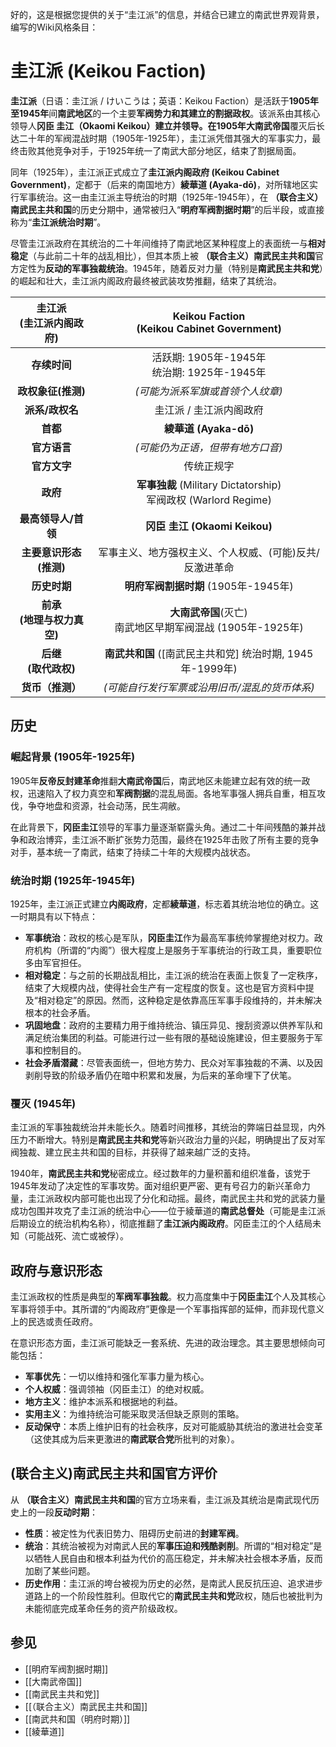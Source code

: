 好的，这是根据您提供的关于“圭江派”的信息，并结合已建立的南武世界观背景，编写的Wiki风格条目：

# 圭江派 (Keikou Faction)

**圭江派**（日语：圭江派 / けいこうは；英语：Keikou Faction）是活跃于**1905年至1945年**间**南武地区**的一个主要**军阀势力和其建立的割据政权**。该派系由其核心领导人**冈臣 圭江（Okaomi Keikou）**建立并领导。在1905年**大南武帝国**覆灭后长达二十年的军阀混战时期（1905年-1925年），圭江派凭借其强大的军事实力，最终击败其他竞争对手，于1925年统一了南武大部分地区，结束了割据局面。

同年（1925年），圭江派正式成立了**圭江派内阁政府 (Keikou Cabinet Government)**，定都于（后来的南国地方）**綾華道 (Ayaka-dō)**，对所辖地区实行军事统治。这一由圭江派主导统治的时期（1925年-1945年），在 **（联合主义）南武民主共和国**的历史分期中，通常被归入“**明府军阀割据时期**”的后半段，或直接称为“**圭江派统治时期**”。

尽管圭江派政府在其统治的二十年间维持了南武地区某种程度上的表面统一与**相对稳定**（与此前二十年的战乱相比），但其本质上被 **（联合主义）南武民主共和国**官方定性为**反动的军事独裁统治**。1945年，随着反对力量（特别是**南武民主共和党**）的崛起和壮大，圭江派内阁政府最终被武装攻势推翻，结束了其统治。

|             **圭江派**<br/>**(圭江派内阁政府)**             |                 **Keikou Faction**<br/>**(Keikou Cabinet Government)**                 |
| :-------------------------------------------------------: | :-------------------------------------------------------------------------------------: |
|                         **存续时间**                          |                        活跃期: 1905年-1945年<br/>统治期: 1925年-1945年                         |
|                       **政权象征(推测)**                        |                         *(可能为派系军旗或首领个人纹章)*                         |
|                          **派系/政权名**                           |                                圭江派 / 圭江派内阁政府                                 |
|                            **首都**                            |                                   **綾華道 (Ayaka-dō)**                                   |
|                          **官方语言**                           |                                *(可能仍为正语，但带有地方口音)*                                |
|                          **官方文字**                           |                                       传统正规字                                       |
|                            **政府**                            |             **军事独裁** (Military Dictatorship)<br/>军阀政权 (Warlord Regime)             |
|                       **最高领导人/首领**                        |                                **冈臣 圭江 (Okaomi Keikou)**                                 |
|                      **主要意识形态(推测)**                       |                 军事主义、地方强权主义、个人权威、(可能)反共/反激进革命                 |
|                         **历史时期**                          |                           **明府军阀割据时期** (1905年-1945年)                            |
|       **前承**<br/>**(地理与权力真空)**        | **大南武帝国**(灭亡)<br/>南武地区早期军阀混战 (1905年-1925年) |
|               **后继**<br/>**(取代政权)**               |          **南武共和国** ([南武民主共和党] 统治时期, 1945年-1999年)           |
|                        **货币（推测）**                         |                    *(可能自行发行军票或沿用旧币/混乱的货币体系)*                    |

## 历史

### 崛起背景 (1905年-1925年)

1905年**反帝反封建革命**推翻**大南武帝国**后，南武地区未能建立起有效的统一政权，迅速陷入了权力真空和**军阀割据**的混乱局面。各地军事强人拥兵自重，相互攻伐，争夺地盘和资源，社会动荡，民生凋敝。

在此背景下，**冈臣圭江**领导的军事力量逐渐崭露头角。通过二十年间残酷的兼并战争和政治博弈，圭江派不断扩张势力范围，最终在1925年击败了所有主要的竞争对手，基本统一了南武，结束了持续二十年的大规模内战状态。

### 统治时期 (1925年-1945年)

1925年，圭江派正式建立**内阁政府**，定都**綾華道**，标志着其统治地位的确立。这一时期具有以下特点：

*   **军事统治**：政权的核心是军队，**冈臣圭江**作为最高军事统帅掌握绝对权力。政府机构（所谓的“内阁”）很大程度上是服务于军事统治的行政工具，重要职位多由军官担任。
*   **相对稳定**：与之前的长期战乱相比，圭江派的统治在表面上恢复了一定秩序，结束了大规模内战，使得社会生产有一定程度的恢复。这也是官方资料中提及“相对稳定”的原因。然而，这种稳定是依靠高压军事手段维持的，并未解决根本的社会矛盾。
*   **巩固地盘**：政府的主要精力用于维持统治、镇压异见、搜刮资源以供养军队和满足统治集团的利益。可能进行过一些有限的基础设施建设，但主要服务于军事和控制目的。
*   **社会矛盾潜藏**：尽管表面统一，但地方势力、民众对军事独裁的不满、以及因剥削导致的阶级矛盾仍在暗中积累和发展，为后来的革命埋下了伏笔。

### 覆灭 (1945年)

圭江派的军事独裁统治并未能长久。随着时间推移，其统治的弊端日益显现，内外压力不断增大。特别是**南武民主共和党**等新兴政治力量的兴起，明确提出了反对军阀独裁、建立民主共和国的目标，并获得了越来越广泛的支持。

1940年，**南武民主共和党**秘密成立。经过数年的力量积蓄和组织准备，该党于1945年发动了决定性的军事攻势。面对组织更严密、更有号召力的新兴革命力量，圭江派政权内部可能也出现了分化和动摇。最终，南武民主共和党的武装力量成功包围并攻克了圭江派的统治中心——位于綾華道的**南武总督处**（可能是圭江派后期设立的统治机构名称），彻底推翻了**圭江派内阁政府**。冈臣圭江的个人结局未知（可能战死、流亡或被俘）。

## 政府与意识形态

圭江派政权的性质是典型的**军阀军事独裁**。权力高度集中于**冈臣圭江**个人及其核心军事将领手中。其所谓的“内阁政府”更像是一个军事指挥部的延伸，而非现代意义上的民选或责任政府。

在意识形态方面，圭江派可能缺乏一套系统、先进的政治理念。其主要思想倾向可能包括：

*   **军事优先**：一切以维持和强化军事力量为核心。
*   **个人权威**：强调领袖（冈臣圭江）的绝对权威。
*   **地方主义**：维护本派系和根据地的利益。
*   **实用主义**：为维持统治可能采取灵活但缺乏原则的策略。
*   **反动保守**：本质上维护旧有的社会秩序，反对可能威胁其统治的激进社会变革（这使其成为后来更激进的**南武联合党**所批判的对象）。

## (联合主义)南武民主共和国官方评价

从 **（联合主义）南武民主共和国**的官方立场来看，圭江派及其统治是南武现代历史上的一段**反动时期**：

*   **性质**：被定性为代表旧势力、阻碍历史前进的**封建军阀**。
*   **统治**：其统治被视为对南武人民的**军事压迫和残酷剥削**。所谓的“相对稳定”是以牺牲人民自由和根本利益为代价的高压稳定，并未解决社会根本矛盾，反而加剧了某些问题。
*   **历史作用**：圭江派的垮台被视为历史的必然，是南武人民反抗压迫、追求进步道路上的一个阶段性胜利。但取代它的**南武民主共和党**政权，随后也被批判为未能彻底完成革命任务的资产阶级政权。

## 参见

*   [[明府军阀割据时期]]
*   [[大南武帝国]]
*   [[南武民主共和党]]
*   [[（联合主义）南武民主共和国]]
*   [[南武共和国（明府时期）]]
*   [[綾華道]]